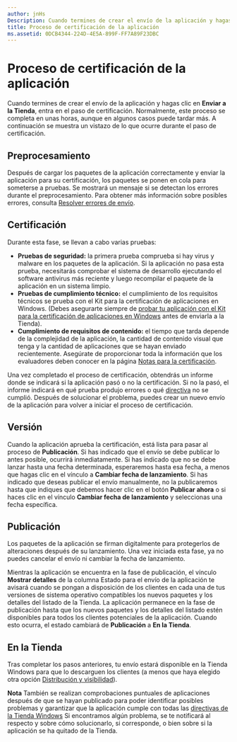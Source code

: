 ```yaml
---
author: jnHs
Description: Cuando termines de crear el envío de la aplicación y hagas clic en Enviar a la Tienda, entra en el paso de certificación.
title: Proceso de certificación de la aplicación
ms.assetid: 0DCB4344-224D-4E5A-899F-FF7A89F23DBC
---
```


# Proceso de certificación de la aplicación


Cuando termines de crear el envío de la aplicación y hagas clic en **Enviar a la Tienda**, entra en el paso de certificación. Normalmente, este proceso se completa en unas horas, aunque en algunos casos puede tardar más. A continuación se muestra un vistazo de lo que ocurre durante el paso de certificación.

## Preprocesamiento

Después de cargar los paquetes de la aplicación correctamente y enviar la aplicación para su certificación, los paquetes se ponen en cola para someterse a pruebas. Se mostrará un mensaje si se detectan los errores durante el preprocesamiento. Para obtener más información sobre posibles errores, consulta [Resolver errores de envío](resolve-submission-errors.md).

## Certificación

Durante esta fase, se llevan a cabo varias pruebas:

-   **Pruebas de seguridad:** la primera prueba comprueba si hay virus y malware en los paquetes de la aplicación. Si la aplicación no pasa esta prueba, necesitarás comprobar el sistema de desarrollo ejecutando el software antivirus más reciente y luego recompilar el paquete de la aplicación en un sistema limpio.
-   **Pruebas de cumplimiento técnico:** el cumplimiento de los requisitos técnicos se prueba con el Kit para la certificación de aplicaciones en Windows. (Debes asegurarte siempre de [probar tu aplicación con el Kit para la certificación de aplicaciones en Windows](../debug-test-perf/windows-app-certification-kit.md) antes de enviarla a la Tienda).
-   **Cumplimiento de requisitos de contenido:** el tiempo que tarda depende de la complejidad de la aplicación, la cantidad de contenido visual que tenga y la cantidad de aplicaciones que se hayan enviado recientemente. Asegúrate de proporcionar toda la información que los evaluadores deben conocer en la página [Notas para la certificación](notes-for-certification.md).

Una vez completado el proceso de certificación, obtendrás un informe donde se indicará si la aplicación pasó o no la certificación. Si no la pasó, el informe indicará en qué prueba produjo errores o qué [directiva](https://msdn.microsoft.com/library/windows/apps/dn764944) no se cumplió. Después de solucionar el problema, puedes crear un nuevo envío de la aplicación para volver a iniciar el proceso de certificación.

## Versión

Cuando la aplicación aprueba la certificación, está lista para pasar al proceso de **Publicación**. Si has indicado que el envío se debe publicar lo antes posible, ocurrirá inmediatamente. Si has indicado que no se debe lanzar hasta una fecha determinada, esperaremos hasta esa fecha, a menos que hagas clic en el vínculo a **Cambiar fecha de lanzamiento**. Si has indicado que deseas publicar el envío manualmente, no la publicaremos hasta que indiques que debemos hacer clic en el botón **Publicar ahora** o si haces clic en el vínculo **Cambiar fecha de lanzamiento** y seleccionas una fecha específica.

## Publicación

Los paquetes de la aplicación se firman digitalmente para protegerlos de alteraciones después de su lanzamiento. Una vez iniciada esta fase, ya no puedes cancelar el envío ni cambiar la fecha de lanzamiento.

Mientras la aplicación se encuentra en la fase de publicación, el vínculo **Mostrar detalles** de la columna Estado para el envío de la aplicación te avisará cuando se pongan a disposición de los clientes en cada una de tus versiones de sistema operativo compatibles los nuevos paquetes y los detalles del listado de la Tienda. La aplicación permanece en la fase de publicación hasta que los nuevos paquetes y los detalles del listado estén disponibles para todos los clientes potenciales de la aplicación. Cuando esto ocurra, el estado cambiará de **Publicación** a **En la Tienda**. 

## En la Tienda 

Tras completar los pasos anteriores, tu envío estará disponible en la Tienda Windows para que lo descarguen los clientes (a menos que haya elegido otra opción [Distribución y visibilidad](set-app-pricing-and-availability.md#distribution-and-visibility)).

**Nota** También se realizan comprobaciones puntuales de aplicaciones después de que se hayan publicado para poder identificar posibles problemas y garantizar que la aplicación cumple con todas las [directivas de la Tienda Windows](https://msdn.microsoft.com/library/windows/apps/dn764944) Si encontramos algún problema, se te notificará al respecto y sobre cómo solucionarlo, si corresponde, o bien sobre si la aplicación se ha quitado de la Tienda.

 

 

 






<!--HONumber=May16_HO2-->


